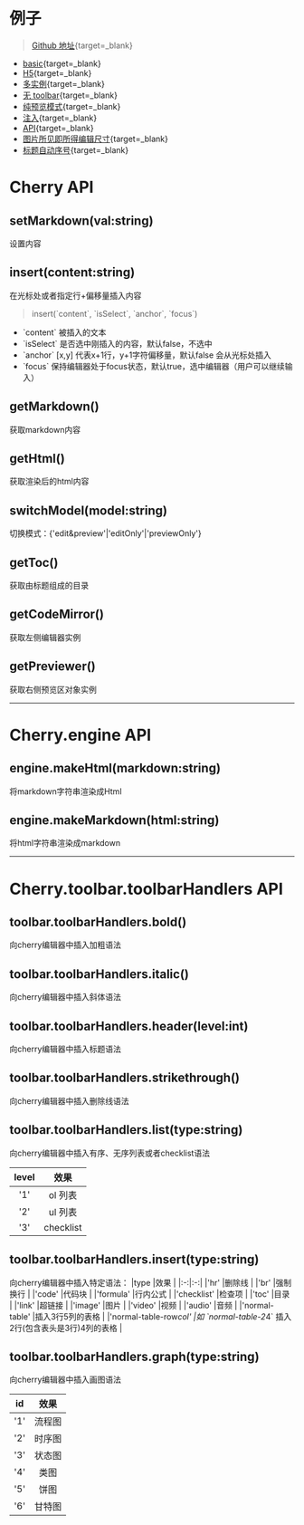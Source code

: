# 例子
> [Github 地址](https://github.com/Tencent/cherry-markdown){target=_blank}

- [basic](index.html){target=_blank}
- [H5](h5.html){target=_blank}
- [多实例](multiple.html){target=_blank}
- [无 toolbar](notoolbar.html){target=_blank}
- [纯预览模式](preview_only.html){target=_blank}
- [注入](xss.html){target=_blank}
- [API](api.html){target=_blank}
- [图片所见即所得编辑尺寸](img.html){target=_blank}
- [标题自动序号](head_num.html){target=_blank}

# Cherry API


## setMarkdown(val:string)
设置内容

## insert(content:string)
在光标处或者指定行+偏移量插入内容
>insert(\`content\`, \`isSelect\`, \`anchor\`, \`focus\`)
- \`content\` 被插入的文本
- \`isSelect\` 是否选中刚插入的内容，默认false，不选中
- \`anchor\` [x,y] 代表x+1行，y+1字符偏移量，默认false 会从光标处插入
- \`focus\` 保持编辑器处于focus状态，默认true，选中编辑器（用户可以继续输入）

## getMarkdown()
获取markdown内容

## getHtml()
获取渲染后的html内容

## switchModel(model:string)
切换模式：{'edit&amp;preview'|'editOnly'|'previewOnly'}

## getToc()
获取由标题组成的目录

## getCodeMirror()
获取左侧编辑器实例

## getPreviewer()
获取右侧预览区对象实例

-----

# Cherry.engine API


## engine.makeHtml(markdown:string)
将markdown字符串渲染成Html

## engine.makeMarkdown(html:string)
将html字符串渲染成markdown

-----

# Cherry.toolbar.toolbarHandlers API


## toolbar.toolbarHandlers.bold()
向cherry编辑器中插入加粗语法
 
## toolbar.toolbarHandlers.italic()
向cherry编辑器中插入斜体语法
 
## toolbar.toolbarHandlers.header(level:int)
向cherry编辑器中插入标题语法
 
## toolbar.toolbarHandlers.strikethrough()
向cherry编辑器中插入删除线语法
 
## toolbar.toolbarHandlers.list(type:string)
向cherry编辑器中插入有序、无序列表或者checklist语法

|level |效果 |
|:-:|:-:|
|'1' |ol 列表 |
|'2' |ul 列表 |
|'3' |checklist |


## toolbar.toolbarHandlers.insert(type:string)
向cherry编辑器中插入特定语法：
|type |效果 |
|:-:|:-:|
|'hr' |删除线 |
|'br' |强制换行 |
|'code' |代码块 |
|'formula' |行内公式 |
|'checklist' |检查项 |
|'toc' |目录 |
|'link' |超链接 |
|'image' |图片 |
|'video' |视频 |
|'audio' |音频 |
|'normal-table' |插入3行5列的表格 |
|'normal-table-row*col' |如 \`normal-table-2*4\` 插入2行(包含表头是3行)4列的表格 |


## toolbar.toolbarHandlers.graph(type:string)
向cherry编辑器中插入画图语法

|id |效果 |
|:-:|:-:|
|'1' |流程图 |
|'2' |时序图 |
|'3' |状态图 |
|'4' |类图 |
|'5' |饼图 |
|'6' |甘特图 |


